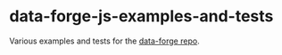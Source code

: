 # data-forge-js-examples-and-tests

Various examples and tests for the [data-forge repo](https://github.com/data-forge/data-forge-ts).
